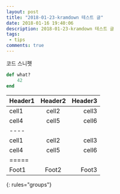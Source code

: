 ```yaml
---
layout: post
title: "2018-01-23-kramdown 테스트 글"
date: 2018-01-16 19:40:06
description: 2018-01-23-kramdown 테스트 글
tags: 
 - tips
comments: true
---
```


코드 스니펫
~~~ ruby
def what?
    42
end
~~~



| Header1 | Header2 | Header3 |
|:--------|:-------:|--------:|
| cell1   | cell2   | cell3   |
| cell4   | cell5   | cell6   |
|----
| cell1   | cell2   | cell3   |
| cell4   | cell5   | cell6   |
|=====
| Foot1   | Foot2   | Foot3
{: rules="groups"}